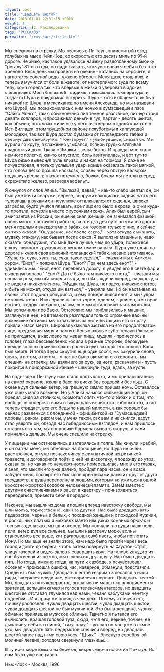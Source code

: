 ```yaml
---
layout: post
title: "Двадцать шестой"
date: 2018-01-01 22:31:15 +0000
weight: 1
categories: [2. Расследования]
tags: "РАССКАЗЫ"
permalink: "/rasskazi/:title.html"
---
```

Мы спешили на стрелку. Мы неслись в Пи-таун, знаменитый город голубых на мысе Кейп-Код, со скоростью сто десять миль по 95-й дороге. Не знаю, как такое удавалось нашему раздолбанному бьюику "регалу" 81-ого года, но надо сказать, что чувствовал я себя и без того хреново. Весь день мы провели на океане - катались на серфинге, я наглотался соленой воды, ужасно обгорел. Меня даже стошнило, и теперь я мучился от боли в животе, от нестерпимого зуда по всему телу, кожа горела так, что впервые в жизни я уверовал в адские сковородки. Меня бил озноб - видимо, повышалась температура, и тогда-то Шура и предложил покурить. Шура - хотя в общем-то он был никакой не Шура, а мексиканец по имени Александр, но мы называли его Шурой, мы познакомились с ним ночью в сумасшедшеи пабе "Сайко Монго", там я обыкновенно пил темное разливное, питчер стоил девять долларов, и просаживал деньги в пул, партия - десять центов, как обычно; потом мы жили все у него вчетвером в одной комнате в Ист-Вилладж, этом трущобном районе полубогемы и хиппующей молодежи, так вот Шура достал бумажки от голландского табака и свернул две самокрутки. "Тонизирует," - улыбнувшись, сказал он. Мы курили по кругу, я блаженно улыбался, полной грудью втягивая сладостный дым. Трава с Ямайки - зелье богов. И правда, мне стало немного полегче, как-то отпустило, боль притупилась, и вот тут-то Шура резко вывернул руль вправо и нажал на тормоза. Я даже не почувствовал, я только услышал удар, крыша оказалась такой мягкой, что голова легко прошла насквозь, словно через обитую велюром подушку кресла, в глазах потемнело, боком, боком мы летели вперед, скрежетало железо, разрезая асфальт...

Я очнулся от слов Алика. "Вылезай, давай," - как-то слабо шептал он, он был уже почти снаружи, вернее, снаружи находилась задняя часть его туловища, а руками он неуклюже отталкивался от сиденья, широко загребая, будто учился плавать, все лицо его было в крови, а очки куда-то пропали, исчезли вместе с кусочками кожи. Алик был еврей, сын эмигрантов из России, он еще не знал женщин, он занимался физикой, очень много, постоянно работал, за эти два дня пути он ужасно достал меня пошлыми анекдотами о бабах, он говорил только о них, и сейчас он тихо сказал: "Ощущение, как после секса," - хотя откуда ему знать, мудаку этакому, как бывает после секса. Я выполз из машины и, надо сказать, обнаружил, что мне даже лучше, чем до удара, только все вокруг немного кружилось в легком темпе вальса. Шура уже стоял на дороге и курил свой вонючий голландский табак, нервно затягиваясь. "Хуля, ты, сука, хуля, ты, сука, такое сделал," - сказали мы с Аликом хором. "Енот," - пояснил Шура. "Енот? При чем здесь енот?" - удивились мы. "Енот, енот, перебегал дорогу, я увидел его в свете фар и вывернул вправо." "Енот? Да не было там никакого енота," - сказали мы снова хором, мы оба сидели сзади, но оба глядели вперед, на дорогу, и не видели никакого енота. "Мудак ты, Шура, нет здесь никаких енотов, и быть не может, откуда им взяться," - уверяли мы. Но он настаивал на своем, этот подонок обкурился, и ему померещился енот, а мы чудом остались живы. И мы орали на него хором, вдвоем, в унисон, а он орал в ответ, и вдруг внезапно, разом, все мы остановились и замолчали. Мы вспомнили про Васю. Осторожно мы приблизились к машине, заглянули в нее, но в темноте разглядели только огромные васины армейские ботинки, мы схватились за них и вытащили его и сразу поняли - Вася мертв. Широкая ухмылка застыла на его продолговатом лице, предъявляя миру и нам его белые ровные зубы-тесаки (больше не пригодятся, а как ловко ты жевал пищу, мудила - пронеслось в голове), глаза бессмысленно косили в разные стороны, белокурые прежде волосы приняли ярко-красный цвет заходящего солнца. Вася был мертв. И тогда Шура скрутил еще один косяк, мы закурили снова, опять, а потом, а потом... у нас не было времени его хоронить, мы спешили на стрелку, мы взяли его за руки, за ноги, раскачали и - пусть покоится в придорожной канаве - швырнули туда, вдаль, за кусты.

На подъезде к Пи-тауну нам стало опять плохо, и мы припарковались на самой окраине, взяли в баре по виски без содовой и без льда. С океана дул сильный ветер, на грешную землю пришла ночь. Оставалось уже очень мало времени. Но у Алика начался сильнейший жар, он бредил, сидя за столиком, бормотал опять что-то о бабах и о том, что вообще он поперся с нами в такую даль из чистого любопытства, а вот теперь страдает, все его беды по нашей милости, а как хорошо бы сейчас развлечься с блондинкой - официанткой из "Сумасшедшей Коровы", раком, раком бы, у меня такой, как вам и не снился, вдруг стал уверять он, обводя нас победоносным взглядом, и нам пришлось оставить его там, мы попросили бармена вызвать скорую, а сами помчались дальше. Мы очень спешили на стрелку.

У пиццерии мы остановились и затерялись в толпе. Мы кинули жребий, и он пал на меня, мы обнялись на проощание, но Шура не очень расстроился, он уже познакомился с симпатичной негритянкой-травести, и договорился пойти с ней на дискотеку, я подожду до утра, сказал он, но какая-то неуверенность померещилась мне в его глазах, я знал, что мысли его уже далеко, пройдет пара часов, он и вовсе забудет меня, паспорт его был испещрен визами далеких друг от друга государств, а душа переполнена людьми, которым не ужиться в одной крохотно-короткой коробке человеческй памяти. Затем вместе с другими счастливчиками я зашел в квартиру - принарядиться, переодеться, привести себя в порядок.

Наконец, мы вышли из дома и пошли вперед навстречу свободе, мы шли молча, торжественно, один за другим. Нас было двадцать пять педерастов, черных и белых, с походкой женщин и с походкой мужчин, в роскошных платьях и меховых манто или узких кожаных брюках и тесных водолазках, мы шли вперед. Мы молчали, но дущи наши пели, пели, ветер дул все сильнее, мы шли навстречу морю, волны становились все выше, кит раскрывал своб пасть, чтобы поглотить Иону. Но мы еще не знали этого, нам надо было пройти через весь город и дойти до берега, чтобы затем повернуть на Хаустон-стрит, улицу галерей и видео-залов и совершить круг. На голове каждого из нас был венок из цветов, мы сплели их друг другу. Нас было двадцать пять. Но тогда, именно тогда, на пути к свободе, я почувствовал, осознал - произошла ошибка, нас, наверное, обманули, подставили. Среди нас был чужой. Двадцать шестой незримо затесался в наши ряды, затерялся среди нас, растворился в шеренге. Двадцать шестой. Мы, двадцать пять педерастов, вышагивали марш под аплодисменты зрителей, вспышки камер и голоса телекомментаторов, но двадцать шестой не отставая, глумился над нами, чеканя каблуками чечетку подъебки... И я сразу же понял, в чем дело. Почему я почуял его, почему распознал. Чужак двадцать шестой, чудак двадцать шестой, чувак двадцать шестой не был мужчиной. Это была женщина, чувиха, обманно принявшая мужское обличье. Тщкетно я пытался его вычислить, вращал головой туда, сюда, чуял его, вернее, точнее, ее дыхание у себя за спиной, "хаау, хаау," - дышал он мне уже в самое ухо, мы, двадцать пять педерастов спешили вперед, но двадцать шестой занес над нами свою косу. "Щъяк," - блеснуло серебряной молнией лезвие, холодом сверкнули глазницы...

В ту ночь море вышло из берегов, вихрь смерча поглотил Пи-таун. Но нам было уже все равно.

Нью-Йорк - Москва, 1996
